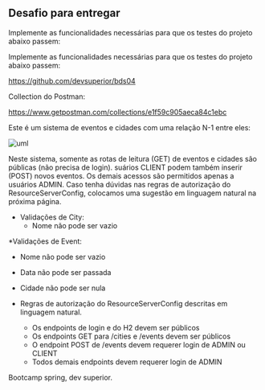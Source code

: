 ## Desafio para entregar
Implemente as funcionalidades necessárias para que os testes do projeto abaixo passem:

Implemente as funcionalidades necessárias para que os testes do projeto abaixo passem:

https://github.com/devsuperior/bds04

Collection do Postman:

https://www.getpostman.com/collections/e1f59c905aeca84c1ebc

Este é um sistema de eventos e cidades com uma relação N-1 entre eles:


![uml](https://github.com/rosana-moreira/-desafio-spring-security-02/image.png)


Neste sistema, somente as rotas de leitura (GET) de eventos e cidades são públicas (não precisa de login). 
suários CLIENT podem também inserir (POST) novos eventos. Os demais acessos são permitidos apenas a usuários ADMIN.
Caso tenha dúvidas nas regras de autorização do ResourceServerConfig, colocamos uma sugestão em linguagem natural na próxima página.

* Validações de City:
  * Nome não pode ser vazio

*Validações de Event:
  * Nome não pode ser vazio
  * Data não pode ser passada
  * Cidade não pode ser nula

* Regras de autorização do ResourceServerConfig descritas em linguagem natural.
  * Os endpoints de login e do H2 devem ser públicos
  * Os endpoints GET para /cities e /events devem ser públicos
  * O endpoint POST de /events devem requerer login de ADMIN ou CLIENT
  * Todos demais endpoints devem requerer login de ADMIN






Bootcamp spring, dev superior.
